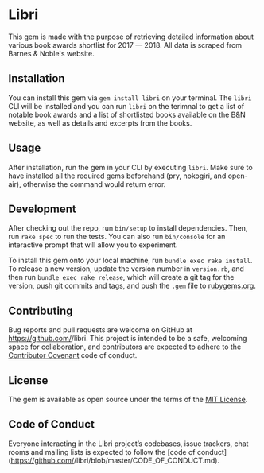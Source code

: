 # Libri

This gem is made with the purpose of retrieving detailed information about various book awards shortlist for 2017 — 2018. All data is scraped from Barnes & Noble's website.

## Installation

You can install this gem via `gem install libri` on your terminal. The `libri` CLI will be installed and you can run `libri` on the terimnal to get a list of notable book awards and a list of shortlisted books available on the B&N website, as well as details and excerpts from the books.


## Usage

After installation, run the gem in your CLI by executing `libri`. Make sure to have installed all the required gems beforehand (pry, nokogiri, and open-air), otherwise the command would return error.

## Development

After checking out the repo, run `bin/setup` to install dependencies. Then, run `rake spec` to run the tests. You can also run `bin/console` for an interactive prompt that will allow you to experiment.

To install this gem onto your local machine, run `bundle exec rake install`. To release a new version, update the version number in `version.rb`, and then run `bundle exec rake release`, which will create a git tag for the version, push git commits and tags, and push the `.gem` file to [rubygems.org](https://rubygems.org).

## Contributing

Bug reports and pull requests are welcome on GitHub at https://github.com/<github username>/libri. This project is intended to be a safe, welcoming space for collaboration, and contributors are expected to adhere to the [Contributor Covenant](http://contributor-covenant.org) code of conduct.

## License

The gem is available as open source under the terms of the [MIT License](https://opensource.org/licenses/MIT).

## Code of Conduct

Everyone interacting in the Libri project’s codebases, issue trackers, chat rooms and mailing lists is expected to follow the [code of conduct](https://github.com/<github username>/libri/blob/master/CODE_OF_CONDUCT.md).
